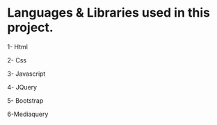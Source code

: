 # Languages & Libraries used in this project.
1- Html

2- Css

3- Javascript

4- JQuery

5- Bootstrap

6-Mediaquery
